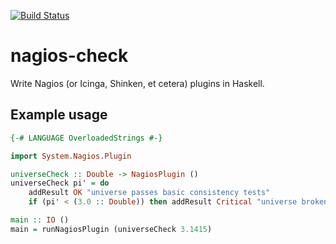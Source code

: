 [![Build Status](https://travis-ci.org/fractalcat/nagios-check.svg?branch=master)](https://travis-ci.org/fractalcat/nagios-check)

# nagios-check

Write Nagios (or Icinga, Shinken, et cetera) plugins in Haskell.

## Example usage

```haskell
{-# LANGUAGE OverloadedStrings #-}

import System.Nagios.Plugin

universeCheck :: Double -> NagiosPlugin ()
universeCheck pi' = do
    addResult OK "universe passes basic consistency tests"
    if (pi' < (3.0 :: Double)) then addResult Critical "universe broken, π < 3" else return ()

main :: IO ()
main = runNagiosPlugin (universeCheck 3.1415)
```
